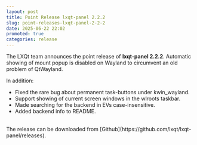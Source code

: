 ```yaml
---
layout: post
title: Point Release lxqt-panel 2.2.2
slug: point-releases-lxqt-panel-2-2-2
date: 2025-06-22 22:02
promoted: true
categories: release
---
```


The LXQt team announces the point release of **lxqt-panel 2.2.2**.
Automatic showing of mount popup is disabled on Wayland to circumvent an old problem of QtWayland.

In addition:

 * Fixed the rare bug about permanent task-buttons under kwin_wayland.
 * Support showing of current screen windows in the wlroots taskbar.
 * Made searching for the backend in EVs case-insensitive.
 * Added backend info to README.

  
<br/>
The release can be downloaded from [Github](https://github.com/lxqt/lxqt-panel/releases).
